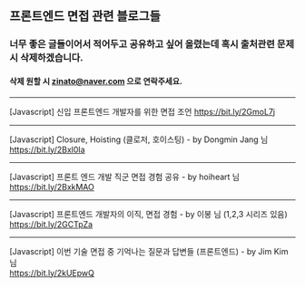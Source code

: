 ## 프론트엔드 면접 관련 블로그들 
### 너무 좋은 글들이어서 적어두고 공유하고 싶어 올렸는데 혹시 출처관련 문제 시 삭제하겠습니다. <br />
#### 삭제 원할 시 zinato@naver.com 으로 연락주세요. 

* * * 
[Javascript] 신입 프론트엔드 개발자를 위한 면접 조언
<https://bit.ly/2GmoL7j>
* * *
[Javascript] Closure, Hoisting (클로저, 호이스팅) - by Dongmin Jang 님<br/>
<https://bit.ly/2Bxl0Ia>
* * *
[Javascript] 프론트 엔드 개발 직군 면접 경험 공유 - by hoiheart 님 <br/>
<https://bit.ly/2BxkMAO>
* * *
[Javascript] 프론트엔드 개발자의 이직, 면접 경험 - by 이봉 님 (1,2,3 시리즈 있음)<br/>
<https://bit.ly/2GCTpZa>
* * *
[Javascript] 이번 기술 면접 중 기억나는 질문과 답변들 (프론트엔드) - by Jim Kim 님 <br/>
<https://bit.ly/2kUEpwQ>

